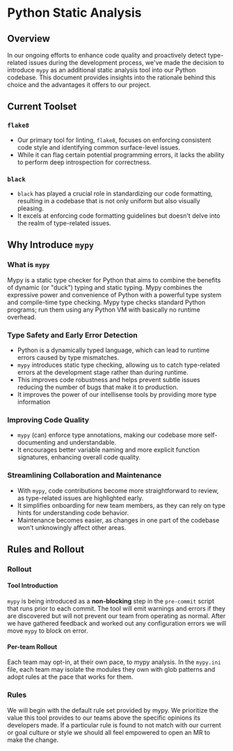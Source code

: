 # Python Static Analysis

## Overview

In our ongoing efforts to enhance code quality and proactively detect type-related issues during the development process, we've made the decision to introduce `mypy` as an additional static analysis tool into our Python codebase. This document provides insights into the rationale behind this choice and the advantages it offers to our project.

## Current Toolset

### `flake8`

- Our primary tool for linting, `flake8`, focuses on enforcing consistent code style and identifying common surface-level issues.
- While it can flag certain potential programming errors, it lacks the ability to perform deep introspection for correctness.

### `black`

- `black` has played a crucial role in standardizing our code formatting, resulting in a codebase that is not only uniform but also visually pleasing.
- It excels at enforcing code formatting guidelines but doesn't delve into the realm of type-related issues.

## Why Introduce `mypy`

### What is `mypy`

Mypy is a static type checker for Python that aims to combine the benefits of dynamic (or "duck") typing and static typing. Mypy combines the expressive power and convenience of Python with a powerful type system and compile-time type checking. Mypy type checks standard Python programs; run them using any Python VM with basically no runtime overhead.

### Type Safety and Early Error Detection

- Python is a dynamically typed language, which can lead to runtime errors caused by type mismatches.
- `mypy` introduces static type checking, allowing us to catch type-related
  errors at the development stage rather than during runtime.
- This improves code robustness and helps prevent subtle issues reducing the number of bugs that make it to production.
- It improves the power of our intellisense tools by providing more type information

### Improving Code Quality

- `mypy` (can) enforce type annotations, making our codebase more self-documenting
  and understandable.
- It encourages better variable naming and more explicit function signatures,
  enhancing overall code quality.

### Streamlining Collaboration and Maintenance

- With `mypy`, code contributions become more straightforward to review, as
  type-related issues are highlighted early.
- It simplifies onboarding for new team members, as they can rely on type hints
  for understanding code behavior.
- Maintenance becomes easier, as changes in one part of the codebase won't
  unknowingly affect other areas.


## Rules and Rollout

### Rollout
#### Tool Introduction
`mypy` is being introduced as a **non-blocking** step in the `pre-commit` script that runs prior to each commit. The tool will emit warnings and errors if they are discovered but will not prevent our team from operating as normal. After we have gathered feedback and worked out any configuration errors we will move `mypy` to block on error. 

#### Per-team Rollout
Each team may opt-in, at their own pace, to mypy analysis. In the `mypy.ini` file, each team may isolate the modules they own with glob patterns and adopt rules at the pace that works for them. 

### Rules
We will begin with the default rule set provided by mypy. We prioritize the value this tool provides to our teams above the specific opinions its developers made. If a particular rule is found to not match with our current or goal culture or style we should all feel empowered to open an MR to make the change. 
